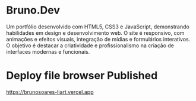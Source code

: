 # Bruno.Dev
Um portfólio desenvolvido com HTML5, CSS3 e JavaScript, demonstrando habilidades em design e desenvolvimento web. O site é responsivo, com animações e efeitos visuais, integração de mídias e formulários interativos. O objetivo é destacar a criatividade e profissionalismo na criação de interfaces modernas e funcionais.
# Deploy file browser Published 
https://brunosoares-liart.vercel.app
